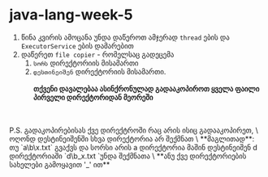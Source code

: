 # java-lang-week-5

1. წინა კვირის ამოცანა უნდა დაწეროთ ამჯერად `thread` ების და `ExecutorService` ების დამარებით
2. დაწერეთ `file copier` -
   რომელსაც გადეცემა
    1. `სორს` დირექტორიის მისამართი
    2. `დესთინეიშენ` დირექტორიის მისამართი.
       <br/>
       <br/>
    **თქვენი დავალებაა ასინქრონულად გადააკოპიროთ ყველა ფაილი პირველი დირექტორიდან მეორეში**
<br/>
<br/>
   P.S. გადაკოპირებისას ქვე დირექტროში რაც არის ისიც გადააკოპირეთ, \
   ოღონდ დესტინეიშენში სხვა დირექტორია არ შექმნათ \
   **მაგლითად**: თუ `a\b\x.txt`  გვაქვს და სორსი არის a დირექტორია მაშინ დესტინეიშენ d დირექტორიაში `d\b_x.txt `უნდა შექმნათა \
   **ანუ ქვე დირექტორიების სახელები გამოყავით '_' ით**
